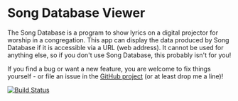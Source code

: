 # Song Database Viewer

The Song Database is a program to show lyrics on a digital projector for worship in a congregation.
This app can display the data produced by Song Database if it is accessible via a URL (web address).
It cannot be used for anything else, so if you don't use Song Database, this probably isn't for you!

If you find a bug or want a new feature, you are welcome to fix things yourself - 
or file an issue in the [GitHub project](https://github.com/mathisdt/sdbviewer/) (or at least drop me a line)!

[![Build Status](https://travis-ci.org/mathisdt/sdbviewer.svg?branch=master)](https://travis-ci.org/mathisdt/sdbviewer)

